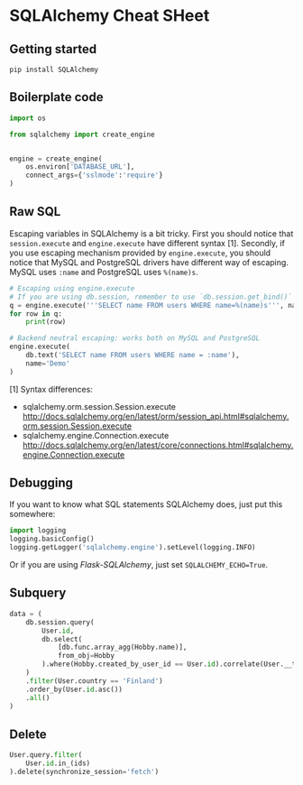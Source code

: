 # SQLAlchemy Cheat SHeet

## Getting started

````
pip install SQLAlchemy
````

## Boilerplate code

````python
import os

from sqlalchemy import create_engine


engine = create_engine(
    os.environ['DATABASE_URL'],
    connect_args={'sslmode':'require'}
)

````

## Raw SQL

Escaping variables in SQLAlchemy is a bit tricky. First you should notice that `session.execute` and `engine.execute` have different syntax [1]. Secondly, if you use escaping mechanism provided by `engine.execute`, you should notice that MySQL and PostgreSQL drivers have different way of escaping. MySQL uses `:name` and PostgreSQL uses `%(name)s`.

````python
# Escaping using engine.execute
# If you are using db.session, remember to use `db.session.get_bind()` to get engine.
q = engine.execute('''SELECT name FROM users WHERE name=%(name)s''', name='Jack')
for row in q:
    print(row)

# Backend neutral escaping: works both on MySQL and PostgreSQL
engine.execute(
    db.text('SELECT name FROM users WHERE name = :name'),
    name='Demo'
)
````

[1] Syntax differences:

- sqlalchemy.orm.session.Session.execute http://docs.sqlalchemy.org/en/latest/orm/session_api.html#sqlalchemy.orm.session.Session.execute
- sqlalchemy.engine.Connection.execute http://docs.sqlalchemy.org/en/latest/core/connections.html#sqlalchemy.engine.Connection.execute

## Debugging

If you want to know what SQL statements SQLAlchemy does, just put this somewhere:

````python
import logging
logging.basicConfig()
logging.getLogger('sqlalchemy.engine').setLevel(logging.INFO)
````

Or if you are using *Flask-SQLAlchemy*, just set `SQLALCHEMY_ECHO=True`.

## Subquery

````python
data = (
    db.session.query(
        User.id,
        db.select(
            [db.func.array_agg(Hobby.name)],
            from_obj=Hobby
        ).where(Hobby.created_by_user_id == User.id).correlate(User.__table__).label('hobbies_created_by_user')
    )
    .filter(User.country == 'Finland')
    .order_by(User.id.asc())
    .all()
)
````

## Delete

````python
User.query.filter(
    User.id.in_(ids)
).delete(synchronize_session='fetch')
````
